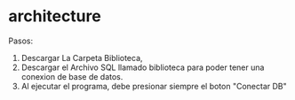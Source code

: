 # architecture
Pasos:
1. Descargar La Carpeta Biblioteca, 
2. Descargar el Archivo SQL llamado biblioteca para poder tener una conexion de base de datos.
3. Al ejecutar el programa, debe presionar siempre el boton "Conectar DB"
